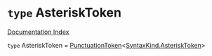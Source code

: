 # `type` AsteriskToken

[Documentation Index](../README.md)

`type` AsteriskToken = [PunctuationToken](../private.interface.PunctuationToken/README.md)\<[SyntaxKind.AsteriskToken](../private.enum.SyntaxKind/README.md#asterisktoken--42)>
